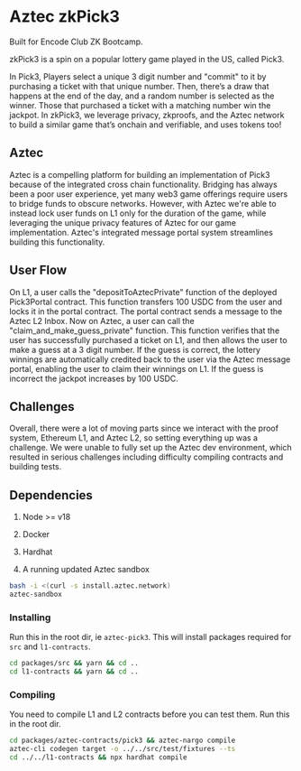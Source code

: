 # Aztec zkPick3

Built for Encode Club ZK Bootcamp.  

zkPick3 is a spin on a popular lottery game played in the US, called Pick3. 

In Pick3, Players select a unique 3 digit number and "commit" to it by purchasing a ticket with that unique number.  Then, there’s a draw that happens at the end of the day, and a random number is selected as the winner.  Those that purchased a ticket with a matching number win the jackpot.  In zkPick3, we leverage privacy, zkproofs, and the Aztec network to build a similar game that’s onchain and verifiable, and uses tokens too!

## Aztec

Aztec is a compelling platform for building an implementation of Pick3 because of the integrated cross chain functionality.  Bridging has always been a poor user experience, yet many web3 game offerings require users to bridge funds to obscure networks.  However, with Aztec we're able to instead lock user funds on L1 only for the duration of the game, while leveraging the unique privacy features of Aztec for our game implementation.  Aztec's integrated message portal system streamlines building this functionality.

## User Flow

On L1, a user calls the "depositToAztecPrivate" function of the deployed Pick3Portal contract.  This function transfers 100 USDC from the user and locks it in the portal contract.  The portal contract sends a message to the Aztec L2 Inbox.  Now on Aztec, a user can call the "claim_and_make_guess_private" function.  This function verifies that the user has successfully purchased a ticket on L1, and then allows the user to make a guess at a 3 digit number.  If the guess is correct, the lottery winnings are automatically credited back to the user via the Aztec message portal, enabling the user to claim their winnings on L1.  If the guess is incorrect the jackpot increases by 100 USDC.

## Challenges

Overall, there were a lot of moving parts since we interact with the proof system, Ethereum L1, and Aztec L2, so setting everything up was a challenge.  We were unable to fully set up the Aztec dev environment, which resulted in serious challenges including difficulty compiling contracts and building tests.


## Dependencies
1. Node >= v18

2. Docker

3. Hardhat

4. A running updated Aztec sandbox

```bash
bash -i <(curl -s install.aztec.network) 
aztec-sandbox
```


### Installing

Run this in the root dir, ie `aztec-pick3`. This will install packages required for `src` and `l1-contracts`.

```bash
cd packages/src && yarn && cd ..
cd l1-contracts && yarn && cd ..
```
### Compiling

You need to compile L1 and L2 contracts before you can test them. Run this in the root dir.

```bash
cd packages/aztec-contracts/pick3 && aztec-nargo compile
aztec-cli codegen target -o ../../src/test/fixtures --ts
cd ../../l1-contracts && npx hardhat compile
```

